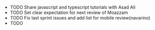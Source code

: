 - TODO Share javascript and typescript tutorials with Asad Ali
- TODO Set clear expectation for next review of Moazzam
- TODO Fix last sprint issues and add list for mobile review(navarino)
- TODO